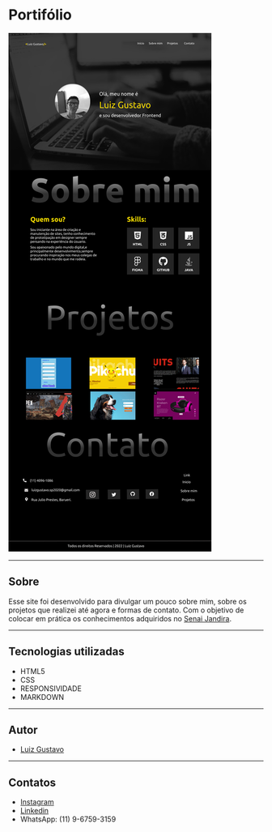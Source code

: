 # Portifólio

![img](./img/desktop.png)

---

## Sobre
Esse site foi desenvolvido para divulgar um pouco sobre mim, sobre os projetos que realizei até agora e formas de contato. Com o objetivo de colocar em prática os conhecimentos adquiridos no [Senai Jandira](https://jandira.sp.senai.br/).

---

## Tecnologias utilizadas
- HTML5
- CSS
- RESPONSIVIDADE
- MARKDOWN

---
## Autor 
- [Luiz Gustavo](https://github.com/luyz-dev)

---
## Contatos
- [Instagram](https://www.instagram.com/luyz.dev/)
- [Linkedin](https://www.linkedin.com/in/luyz-dev)
- WhatsApp: (11) 9-6759-3159
